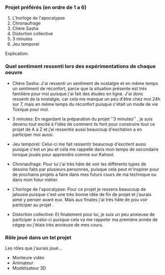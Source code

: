 ### Projet préférés (en ordre de 1 a 6)
1. L'horloge de l'apocalypse
2. Chronaufrage
3. Chère Sasha
4. Distortion collective
5. 3 minutes
6. Jeu temporel

Explication: 

### Quel sentiment ressenti lors des expérimentations de chaque oeuvre 
* Chère Sasha: J'ai ressenti un sentiment de nostalgie et en même temps un sentiment de réconfort, parce que la situation présente est très familière pour moi puisque j'ai fait   des études en ligne. J'ai donc ressenti de la nostalgie, car cela me manque un peu d'être chez moi 24h sur 7, mais en même temps du réconfort puisque c'était un mode de vie       Toxique pour moi.

* 3 minutes: En regardant la préparation du projet ''3 minutes'' , je suis devenu tout excité à l'idée de comment ils font pour construire tout ce projet de A à Z et j’ai ressentie   aussi beaucoup d'excitation a en participer moi aussi.

* Jeu temporel: Celui-ci me fait ressentir beaucoup d'excitent aussi puisque c'est un jeu et cela me rappelle dans mon temps de secondaire lorsque jouais pour apprendre comme sur   Kahoot. 

* Chronaufrage: Pour lui j'ai très hâte de voir les différents types de dessins faits par plusieurs personnes, puisque cela peut m'inspirer pour de prochains projets a faire dans   mes futurs cours de ma technique ou dans mon futur métier.

* L'horloge de l'apocalypse: Pour ce projet je ressens beaucoup de jalousie puisque c'est une très bonne idée de fin de projet et j'aurais aimé y penser avant eux. Mais aux finales   j'ai très hâte de pou voir participer au projet .

* Distortion collective: Et finalement pour lui, je suis un peu anxieuse de participer à celui-ci puisque cela va me rappeler ma première année de cégep ou j'étais très anxieuse de mes cours.

### Rôle joué dans un tel projet

Les rôles que j'aurais joué...

* Monteure vidéo
* Animateur
* Modélisateur 3D
